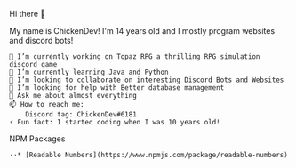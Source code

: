 Hi there 👋

My name is ChickenDev! I'm 14 years old and I mostly program websites and discord bots!

    🔭 I’m currently working on Topaz RPG a thrilling RPG simulation discord game
    🌱 I’m currently learning Java and Python
    👯 I’m looking to collaborate on interesting Discord Bots and Websites
    🤔 I’m looking for help with Better database management
    💬 Ask me about almost everything
    📫 How to reach me:
        Discord tag: ChickenDev#6181
    ⚡ Fun fact: I started coding when I was 10 years old!

NPM Packages

    ⋅⋅* [Readable Numbers](https://www.npmjs.com/package/readable-numbers)


